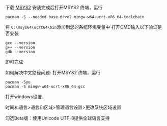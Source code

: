 下载 [MSYS2]([https://](https://www.msys2.org/))
安装完成后打开MSYS2 终端，运行

```
pacman -S --needed base-devel mingw-w64-ucrt-x86_64-toolchain
```

将 ``C:\msys64\ucrt64\bin``添加到您的系统环境变量中
打开CMD输入以下验证是否安装

```
gcc --version
g++ --version
gdb --version
```

即可完成

如何解决中文路径问题:
打开MSYS2 终端，运行

```
pacman -Syu
pacman -S mingw-w64-ucrt-x86_64-gcc
```

打开windows设置，

时间和语言>语言和区域>管理语言设置>更改系统区域设置

勾选Beta版：使用Unicode UTF-8提供全球语言支持
